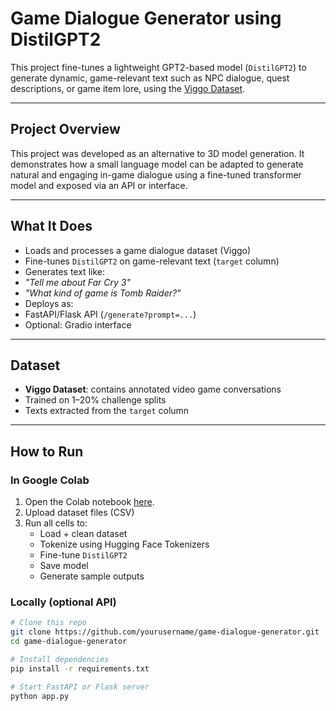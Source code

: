 # Game Dialogue Generator using DistilGPT2

This project fine-tunes a lightweight GPT2-based model (`DistilGPT2`) to generate dynamic, game-relevant text such as NPC dialogue, quest descriptions, or game item lore, using the [Viggo Dataset](https://nlds.soe.ucsc.edu/viggo).

---

## Project Overview

This project was developed as an alternative to 3D model generation. It demonstrates how a small language model can be adapted to generate natural and engaging in-game dialogue using a fine-tuned transformer model and exposed via an API or interface.

---

## What It Does

-  Loads and processes a game dialogue dataset (Viggo)
-  Fine-tunes `DistilGPT2` on game-relevant text (`target` column)
-  Generates text like:
  - _"Tell me about Far Cry 3"_
  - _"What kind of game is Tomb Raider?"_
-  Deploys as:
  - FastAPI/Flask API (`/generate?prompt=...`)
  - Optional: Gradio interface

---

##  Dataset

- **Viggo Dataset**: contains annotated video game conversations
- Trained on 1–20% challenge splits
- Texts extracted from the `target` column

---

##  How to Run

###  In Google Colab

1. Open the Colab notebook [here](#).
2. Upload dataset files (CSV)
3. Run all cells to:
   - Load + clean dataset
   - Tokenize using Hugging Face Tokenizers
   - Fine-tune `DistilGPT2`
   - Save model
   - Generate sample outputs

###  Locally (optional API)

```bash
# Clone this repo
git clone https://github.com/yourusername/game-dialogue-generator.git
cd game-dialogue-generator

# Install dependencies
pip install -r requirements.txt

# Start FastAPI or Flask server
python app.py
